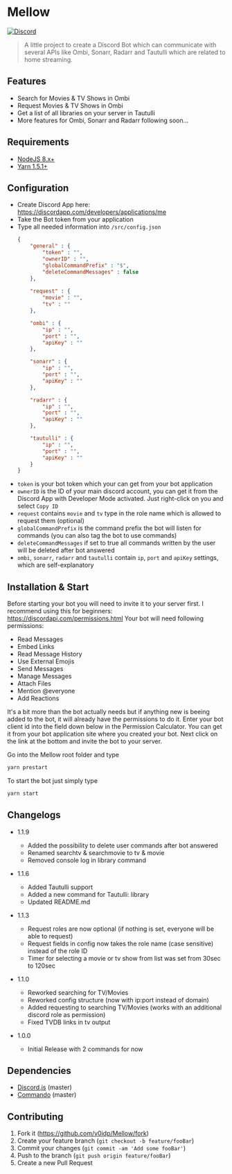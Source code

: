 # Mellow

[![Discord](https://img.shields.io/badge/Discord-Mellow-7289DA.svg?style=flat-square)](https://discord.gg/4ys8Mkv)

> A little project to create a Discord Bot which can communicate with several APIs like Ombi, Sonarr, Radarr and Tautulli which are related to home streaming.

## Features

* Search for Movies & TV Shows in Ombi
* Request Movies & TV Shows in Ombi
* Get a list of all libraries on your server in Tautulli
* More features for Ombi, Sonarr and Radarr following soon...

## Requirements

* [NodeJS 8.x+](https://nodejs.org/en/download/)
* [Yarn 1.5.1+](https://yarnpkg.com/en/docs/install)

## Configuration

* Create Discord App here: https://discordapp.com/developers/applications/me
* Take the Bot token from your application
* Type all needed information into ``/src/config.json``
	```json
	{
		"general" : {
			"token" : "",
			"ownerID" : "",
			"globalCommandPrefix" : "$",
			"deleteCommandMessages" : false
		},
		
		"request" : {
			"movie" : "",
			"tv" : ""
		},

		"ombi" : {
			"ip" : "",
			"port" : "",
			"apiKey" : ""
		},

		"sonarr" : {
			"ip" : "",
			"port" : "",
			"apiKey" : ""
		},

		"radarr" : {
			"ip" : "",
			"port" : "",
			"apiKey" : ""
		},

		"tautulli" : {
			"ip" : "",
			"port" : "",
			"apiKey" : ""
    	}
	}
	```
* ``token`` is your bot token which your can get from your bot application
* ``ownerID`` is the ID of your main discord account, you can get it from the Discord App with Developer Mode activated. Just right-click on you and select ``Copy ID``
* ``request`` contains ``movie`` and ``tv`` type in the role name which is allowed to request them (optional)
* ``globalCommandPrefix`` is the command prefix the bot will listen for commands (you can also tag the bot to use commands)
* ``deleteCommandMessages`` if set to true all commands written by the user will be deleted after bot answered
* ``ombi``, ``sonarr``, ``radarr`` and ``tautulli`` contain ``ip``, ``port`` and ``apiKey`` settings, which are self-explanatory

## Installation & Start

Before starting your bot you will need to invite it to your server first. I recommend using this for beginners: https://discordapi.com/permissions.html
Your bot will need following permissions:

* Read Messages
* Embed Links
* Read Message History
* Use External Emojis
* Send Messages
* Manage Messages
* Attach Files
* Mention @everyone
* Add Reactions

It's a bit more than the bot actually needs but if anything new is beeing added to the bot, it will already have the permissions to do it.
Enter your bot client id into the field down below in the Permission Calculator. You can get it from your bot application site where you created your bot.
Next click on the link at the bottom and invite the bot to your server.

Go into the Mellow root folder and type 
```sh
yarn prestart
```

To start the bot just simply type
```sh
yarn start
```

## Changelogs

* 1.1.9
	* Added the possibility to delete user commands after bot answered
	* Renamed searchtv & searchmovie to tv & movie
	* Removed console log in library command

* 1.1.6
	* Added Tautulli support
	* Added a new command for Tautulli: library
	* Updated README.md

* 1.1.3
	* Request roles are now optional (if nothing is set, everyone will be able to request)
	* Request fields in config now takes the role name (case sensitive) instead of the role ID
	* Timer for selecting a movie or tv show from list was set from 30sec to 120sec

* 1.1.0
	* Reworked searching for TV/Movies
	* Reworked config structure (now with ip:port instead of domain)
	* Added requesting to searching TV/Movies (works with an additional discord role as permission)
	* Fixed TVDB links in tv output

* 1.0.0
    * Initial Release with 2 commands for now

## Dependencies

* [Discord.js](https://github.com/discordjs/discord.js) (master)
* [Commando](https://github.com/discordjs/Commando) (master)

## Contributing

1. Fork it (<https://github.com/v0idp/Mellow/fork>)
2. Create your feature branch (`git checkout -b feature/fooBar`)
3. Commit your changes (`git commit -am 'Add some fooBar'`)
4. Push to the branch (`git push origin feature/fooBar`)
5. Create a new Pull Request